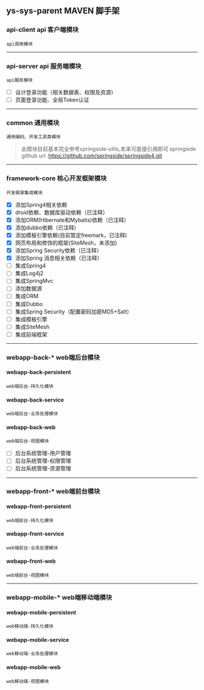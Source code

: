 ## ys-sys-parent MAVEN 	脚手架

### api-client api	客户端模块
 	api调用模块

---

### api-server api	服务端模块
 	api服务模块
- [ ] 设计登录功能（相关数据表、权限及资源）
- [ ] 页面登录功能、全局Token认证
---

### common 	通用模块
 	通用编码、开发工具类模块
>此模块目前基本完全参考springside-utils,本来可直接引用即可
    springside github url:
    https://github.com/springside/springside4.git
---

### framework-core 	核心开发框架模块
	开发框架集成模块
- [x] 添加Spring4相关依赖
- [x] druid依赖、数据库驱动依赖（已注释）
- [x] 添加ORM(Hibernate和Mybatis)依赖（已注释）
- [x] 添加dubbo依赖（已注释）
- [x] 添加模板引擎依赖(目前暂定freemark，已注释)
- [x] 网页布局和修饰的框架(SiteMesh，未添加)
- [x] 添加Spring Security依赖（已注释）
- [x] 添加Spring 消息相关依赖（已注释）
- [ ] 集成Spring4
- [ ] 集成Log4j2
- [ ] 集成SpringMvc
- [ ] 添加数据源
- [ ] 集成ORM
- [ ] 集成Dubbo
- [ ] 集成Spring Security（配置密码加密MD5+Salt）
- [ ] 集成模板引擎
- [ ] 集成SiteMesh
- [ ] 集成前端框架
---


### webapp-back-*	web端后台模块
#### 	webapp-back-persistent  
	web端后台-持久化模块
#### 	webapp-back-service 
	web端后台-业务处理模块
#### 	webapp-back-web         
	web端后台-视图模块
- [ ] 后台系统管理-用户管理
- [ ] 后台系统管理-权限管理
- [ ] 后台系统管理-资源管理
---

### webapp-front-* 	web端前台模块
#### 	webapp-front-persistent 
	web端前台-持久化模块
#### 	webapp-front-service  
	web端前台-业务处理模块
#### 	webapp-front-web       
	web端前台-视图模块
	
---

### webapp-mobile-* 	web端移动端模块 
#### 	webapp-mobile-persistent 
	web移动端-持久化模块
#### 	webapp-mobile-service
	web移动端-业务处理模块
#### 	webapp-mobile-web        
	web移动端-视图模块